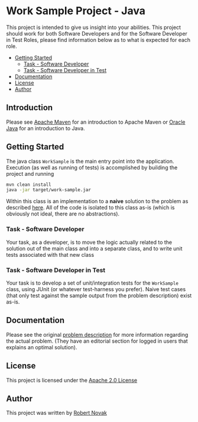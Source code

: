 # Work Sample Project - Java

This project is intended to give us insight into your abilities.
This project should work for both Software Developers and for
the Software Developer in Test Roles, please find information
below as to what is expected for each role.

- [Getting Started](#getting-started)
    - [Task - Software Developer](#task-software-developer)
    - [Task - Software Developer in Test](#task-software-developer-in-test)
- [Documentation](#documentation)
- [License](#license)
- [Author](#author)

## Introduction

Please see [Apache Maven](https://maven.apache.org/) for an introduction to Apache Maven 
or [Oracle Java](https://java.com/en/) for an introduction to Java.

## Getting Started

The java class `WorkSample` is the main entry point into the application. Execution (as well as running of tests) is accomplished
by building the project and running

```bash
mvn clean install
java -jar target/work-sample.jar
```

Within this class is an implementation to a **naive** solution to the problem as described [here](https://www.hackerrank.com/challenges/angry-professor). All
of the code is isolated to this class as-is (which is obviously not ideal, there are no abstractions).

### Task - Software Developer
Your task, as a developer, is to move the logic actually related to the solution out of the main class
and into a separate class, and to write unit tests associated with that new class

### Task - Software Developer in Test
Your task is to develop a set of unit/integration tests for the `WorkSample` class, using JUnit (or whatever test-harness you prefer). 
Naive test cases (that only test against the sample output from the problem description) exist as-is.

## Documentation

Please see the original [problem description](https://www.hackerrank.com/challenges/angry-professor) for more information 
regarding the actual problem. (They have an editorial section for logged in users that explains an optimal solution).


## License

This project is licensed under the [Apache 2.0 License](/LICENSE)

## Author

This project was written by [Robert Novak](mailto:robertn@ccbill.com)
